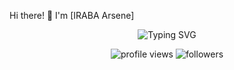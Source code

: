 Hi there! 👋 I'm [IRABA Arsene]
<div align="center">
  <img src="https://readme-typing-svg.herokuapp.com?font=Fira+Code&size=30&duration=3000&pause=1000&color=36BCF7&center=true&vCenter=true&width=600&lines=Full+Stack+Developer;Software+Engineer;Problem+Solver;Tech+Enthusiast" alt="Typing SVG" />
</div>
<p align="center">
  <img src="https://komarev.com/ghpvc/?username=YOUR_GITHUB_USERNAME&label=Profile%20views&color=0e75b6&style=flat" alt="profile views" />
  <img src="https://img.shields.io/github/followers/YOUR_GITHUB_USERNAME?label=Followers&style=social" alt="followers" />
</p>
